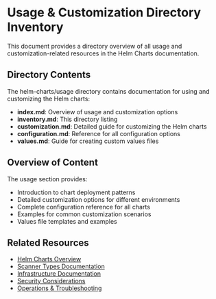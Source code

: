 # Usage & Customization Directory Inventory

This document provides a directory overview of all usage and customization-related resources in the Helm Charts documentation.

## Directory Contents

The helm-charts/usage directory contains documentation for using and customizing the Helm charts:

- **index.md**: Overview of usage and customization options
- **inventory.md**: This directory listing
- **customization.md**: Detailed guide for customizing the Helm charts
- **configuration.md**: Reference for all configuration options
- **values.md**: Guide for creating custom values files

## Overview of Content

The usage section provides:

- Introduction to chart deployment patterns
- Detailed customization options for different environments
- Complete configuration reference for all charts
- Examples for common customization scenarios
- Values file templates and examples

## Related Resources

- [Helm Charts Overview](../overview/index.md)
- [Scanner Types Documentation](../scanner-types/index.md)
- [Infrastructure Documentation](../infrastructure/index.md)
- [Security Considerations](../security/index.md)
- [Operations & Troubleshooting](../operations/index.md)

